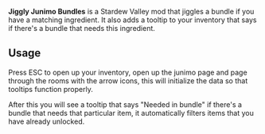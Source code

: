 **Jiggly Junimo Bundles** is a Stardew Valley mod that jiggles a bundle if you have a matching
ingredient. It also adds a tooltip to your inventory that says if there's a bundle that needs this
ingredient.

## Usage
Press ESC to open up your inventory, open up the junimo page and page through the rooms with the
arrow icons, this will initialize the data so that tooltips function properly.

After this you will see a tooltip that says "Needed in bundle" if there's a bundle that needs that
particular item, it automatically filters items that you have already unlocked.
